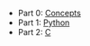  - Part 0: [Concepts](00/)
 - Part 1: [Python](01/)
 - Part 2: [C](02/)


<!-- TODO: Classes/OOP -->
<!-- TODO: File I/O -->